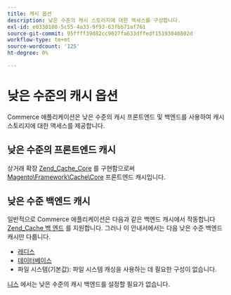 ```yaml
---
title: 캐시 옵션
description: 낮은 수준의 캐시 스토리지에 대한 액세스를 구성합니다.
exl-id: e0330108-5c55-4a33-9f93-63fbb71af761
source-git-commit: 95ffff39d82cc9027fa633dffedf15193040802d
workflow-type: tm+mt
source-wordcount: '125'
ht-degree: 0%

---
```


# 낮은 수준의 캐시 옵션

Commerce 애플리케이션은 낮은 수준의 캐시 프론트엔드 및 백엔드를 사용하여 캐시 스토리지에 대한 액세스를 제공합니다.

## 낮은 수준의 프론트엔드 캐시

상거래 확장 [Zend_Cache_Core](https://framework.zend.com/manual/1.12/en/zend.cache.frontends.html) 를 구현함으로써 [Magento\Framework\Cache\Core](https://github.com/magento/magento2/blob/2.4/lib/internal/Magento/Framework/Cache/Core.php) 프론트엔드 캐시입니다.

## 낮은 수준 백엔드 캐시

일반적으로 Commerce 애플리케이션은 다음과 같은 백엔드 캐시에서 작동합니다 [Zend_Cache 백 엔드](https://framework.zend.com/manual/1.12/en/zend.cache.backends.html) 를 지원합니다. 그러나 이 안내서에서는 다음 낮은 수준 백엔드 캐시만 다룹니다.

- [레디스](config-redis.md)
- [데이터베이스](https://developer.adobe.com/commerce/php/development/cache/partial/database-caching/)
- 파일 시스템(기본값): 파일 시스템 캐싱을 사용하는 데 필요한 구성이 없습니다.

[니스](config-varnish.md) 에서는 낮은 수준의 캐시 백엔드를 설정할 필요가 없습니다.

